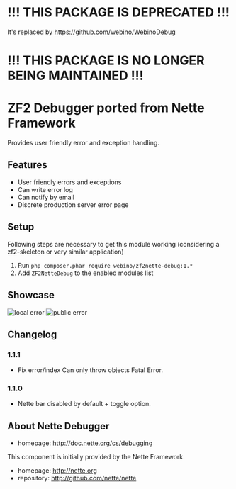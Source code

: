 
# !!! THIS PACKAGE IS DEPRECATED !!!
It's replaced by https://github.com/webino/WebinoDebug
# !!! THIS PACKAGE IS NO LONGER BEING MAINTAINED !!!


# ZF2 Debugger ported from Nette Framework
Provides user friendly error and exception handling.

## Features

- User friendly errors and exceptions
- Can write error log
- Can notify by email
- Discrete production server error page

## Setup

Following steps are necessary to get this module working (considering a zf2-skeleton or very similar application)

  1. Run `php composer.phar require webino/zf2nette-debug:1.*`
  2. Add `ZF2NetteDebug` to the enabled modules list

## Showcase

![local error](http://files.nette.org/2398/debugger2.png "Errors & Exceptions")
![public error](http://files.nette.org/2398/debugger3.png "Title")

## Changelog

### 1.1.1

- Fix error/index Can only throw objects Fatal Error.

### 1.1.0

- Nette bar disabled by default + toggle option.

## About Nette Debugger

- homepage: http://doc.nette.org/cs/debugging

This component is initially provided by the Nette Framework.

- homepage: http://nette.org
- repository: http://github.com/nette/nette
